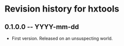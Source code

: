 # Revision history for hxtools

## 0.1.0.0 -- YYYY-mm-dd

* First version. Released on an unsuspecting world.
